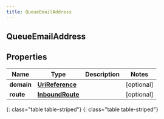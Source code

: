 ```yaml
---
title: QueueEmailAddress
---
```

## QueueEmailAddress


## Properties

| Name | Type | Description | Notes |
| ------------ | ------------- | ------------- | ------------- |
| **domain** | [**UriReference**](UriReference.html) |  |  [optional] |
| **route** | [**InboundRoute**](InboundRoute.html) |  |  [optional] |
{: class="table table-striped"}
{: class="table table-striped"}


